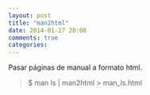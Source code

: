 ```yaml
---
layout: post
title: "man2html"
date: 2014-01-27 20:08
comments: true
categories: 
---
```

Pasar páginas de manual a formato html.

>$ man ls | man2html > man_ls.html

